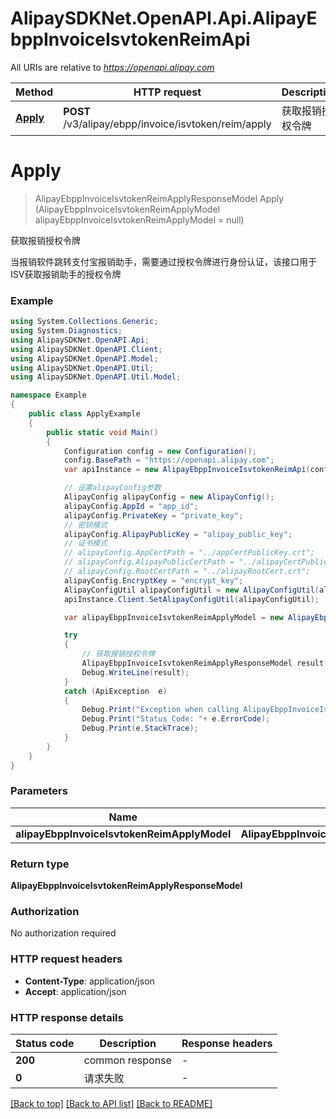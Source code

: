 # AlipaySDKNet.OpenAPI.Api.AlipayEbppInvoiceIsvtokenReimApi

All URIs are relative to *https://openapi.alipay.com*

Method | HTTP request | Description
------------- | ------------- | -------------
[**Apply**](AlipayEbppInvoiceIsvtokenReimApi.md#apply) | **POST** /v3/alipay/ebpp/invoice/isvtoken/reim/apply | 获取报销授权令牌


<a name="apply"></a>
# **Apply**
> AlipayEbppInvoiceIsvtokenReimApplyResponseModel Apply (AlipayEbppInvoiceIsvtokenReimApplyModel alipayEbppInvoiceIsvtokenReimApplyModel = null)

获取报销授权令牌

当报销软件跳转支付宝报销助手，需要通过授权令牌进行身份认证，该接口用于ISV获取报销助手的授权令牌

### Example
```csharp
using System.Collections.Generic;
using System.Diagnostics;
using AlipaySDKNet.OpenAPI.Api;
using AlipaySDKNet.OpenAPI.Client;
using AlipaySDKNet.OpenAPI.Model;
using AlipaySDKNet.OpenAPI.Util;
using AlipaySDKNet.OpenAPI.Util.Model;

namespace Example
{
    public class ApplyExample
    {
        public static void Main()
        {
            Configuration config = new Configuration();
            config.BasePath = "https://openapi.alipay.com";
            var apiInstance = new AlipayEbppInvoiceIsvtokenReimApi(config);

            // 设置alipayConfig参数
            AlipayConfig alipayConfig = new AlipayConfig();
            alipayConfig.AppId = "app_id";
            alipayConfig.PrivateKey = "private_key";
            // 密钥模式
            alipayConfig.AlipayPublicKey = "alipay_public_key";
            // 证书模式
            // alipayConfig.AppCertPath = "../appCertPublicKey.crt";
            // alipayConfig.AlipayPublicCertPath = "../alipayCertPublicKey_RSA2.crt";
            // alipayConfig.RootCertPath = "../alipayRootCert.crt";
            alipayConfig.EncryptKey = "encrypt_key";
            AlipayConfigUtil alipayConfigUtil = new AlipayConfigUtil(alipayConfig);
            apiInstance.Client.SetAlipayConfigUtil(alipayConfigUtil);

            var alipayEbppInvoiceIsvtokenReimApplyModel = new AlipayEbppInvoiceIsvtokenReimApplyModel(); // AlipayEbppInvoiceIsvtokenReimApplyModel |  (optional) 

            try
            {
                // 获取报销授权令牌
                AlipayEbppInvoiceIsvtokenReimApplyResponseModel result = apiInstance.Apply(alipayEbppInvoiceIsvtokenReimApplyModel);
                Debug.WriteLine(result);
            }
            catch (ApiException  e)
            {
                Debug.Print("Exception when calling AlipayEbppInvoiceIsvtokenReimApi.Apply: " + e.Message );
                Debug.Print("Status Code: "+ e.ErrorCode);
                Debug.Print(e.StackTrace);
            }
        }
    }
}
```

### Parameters

Name | Type | Description  | Notes
------------- | ------------- | ------------- | -------------
 **alipayEbppInvoiceIsvtokenReimApplyModel** | **AlipayEbppInvoiceIsvtokenReimApplyModel**|  | [optional] 

### Return type

**AlipayEbppInvoiceIsvtokenReimApplyResponseModel**

### Authorization

No authorization required

### HTTP request headers

 - **Content-Type**: application/json
 - **Accept**: application/json


### HTTP response details
| Status code | Description | Response headers |
|-------------|-------------|------------------|
| **200** | common response |  -  |
| **0** | 请求失败 |  -  |

[[Back to top]](#) [[Back to API list]](../README.md#documentation-for-api-endpoints) [[Back to README]](../README.md)

